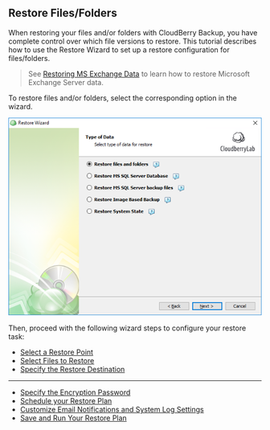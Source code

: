 ## Restore Files/Folders

When restoring your files and/or folders with CloudBerry Backup, you have complete control over which file versions to restore. This tutorial describes how to use the Restore Wizard to set up a restore configuration for files/folders.

> See [Restoring MS Exchange Data](/concepts/restoring-ms-exchange-data.md) to learn how to restore Microsoft Exchange Server data.

To restore files and/or folders, select the corresponding option in the wizard.

![](/assets/restore-select-data-type-03-files-folders.png)

Then, proceed with the following wizard steps to configure your restore task:

* [Select a Restore Point](/chapter1/step-3-choose-data-to-restore/31-restore-filesfolders-or-ms-exchange-data/311-select-file-versions-to-restore.md)
* [Select Files to Restore](/chapter1/step-3-choose-data-to-restore/31-restore-filesfolders-or-ms-exchange-data/312-select-files-to-restore.md)
* [Specify the Restore Destination](/chapter1/step-3-choose-data-to-restore/31-restore-filesfolders-or-ms-exchange-data/313-specify-the-restore-destination.md)

---

* [Specify the Encryption Password](/chapter1/step-3-choose-data-to-restore/31-restore-filesfolders-or-ms-exchange-data/314-specify-the-encryption-password.md)
* [Schedule your Restore Plan](/chapter1/step-3-choose-data-to-restore/31-restore-filesfolders-or-ms-exchange-data/315-schedule-your-restore-plan.md)
* [Customize Email Notifications and System Log Settings](/chapter1/step-3-choose-data-to-restore/31-restore-filesfolders-or-ms-exchange-data/316-customize-email-notifications-and-system-log-settings.md)
* [Save and Run Your Restore Plan](/chapter1/step-3-choose-data-to-restore/31-restore-filesfolders-or-ms-exchange-data/317-save-and-run-your-restore-plan.md)



